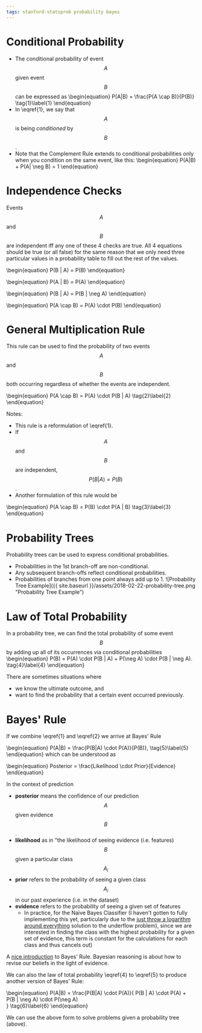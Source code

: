 ```yaml
---
tags: stanford-statsprob probability bayes
---
```


# Conditional Probability
* The conditional probability of event $$A$$ given event $$B$$ can be expressed as
\begin{equation}
  P(A|B) = \frac{P(A \cap B)}{P(B)} \tag{1}\label{1}
\end{equation}
* In \eqref{1}, we say that $$A$$ is being *conditioned* by $$B$$.
* Note that the Complement Rule extends to conditional probabilities only when you condition on the same event, like this:
\begin{equation}
  P(A|B) + P(A| \neg B) = 1
\end{equation}

# Independence Checks
Events $$A$$ and $$B$$ are independent iff any one of these 4 checks are true. All 4 equations should be true (or all false) for the same reason that we only need three particular values in a probability table to fill out the rest of the values.

\begin{equation}
  P(B | A) = P(B)
\end{equation}

\begin{equation}
  P(A | B) = P(A)
\end{equation}

\begin{equation}
  P(B | A) = P(B | \neg A)
\end{equation}

\begin{equation}
  P(A \cap B) = P(A) \cdot P(B)
\end{equation}

# General Multiplication Rule
This rule can be used to find the probability of two events $$A$$ and $$B$$ both occurring regardless of whether the events are independent.

\begin{equation}
  P(A \cap B) = P(A) \cdot P(B | A) \tag{2}\label{2}
\end{equation}

Notes:
* This rule is a reformulation of \eqref{1}.
* If $$A$$ and $$B$$ are independent,
$$P(B | A) = P(B)$$.
* Another formulation of this rule would be

\begin{equation}
  P(A \cap B) = P(B) \cdot P(A | B) \tag{3}\label{3}
\end{equation}

# Probability Trees
Probability trees can be used to express conditional probabilities.
* Probabilities in the 1st branch-off are non-conditional.
* Any subsequent branch-offs reflect conditional probabilities. 
* Probabilities of branches from one point always add up to 1.
![Probability Tree Example]({{ site.baseurl }}/assets/2018-02-22-probability-tree.png "Probability Tree Example")

# Law of Total Probability
In a probability tree, we can find the total probability of some event $$B$$ by adding up all of its occurrences via conditional probabilities
\begin{equation}
  P(B) = P(A) \cdot P(B | A) + P(\neg A) \cdot P(B | \neg A). \tag{4}\label{4}
\end{equation}

There are sometimes situations where
* we know the ultimate outcome, and
* want to find the probability that a certain event occurred previously.


# Bayes' Rule 
If we combine \eqref{1} and \eqref{2} we arrive at Bayes' Rule

\begin{equation}
  P(A|B) = \frac{P(B|A) \cdot P(A)}{P(B)}, \tag{5}\label{5}
\end{equation}
which can be understood as

\begin{equation}
  Posterior = \frac{Likelihood \cdot Prior}{Evidence}
\end{equation}

In the context of prediction
* **posterior** means the confidence of our prediction $$A$$ given evidence $$B$$.
* **likelihood** as in "the likelihood of seeing evidence (i.e. features) $$B$$ given a particular class $$A_i$$
* **prior** refers to the probability of seeing a given class $$A_i$$ in our past experience (i.e. in the dataset)
* **evidence** refers to the probability of seeing a given set of features
  * In practice, for the Naive Bayes Classifier (I haven't gotten to fully implementing this yet, particularly due to the [just throw a logarithm around everything](http://cse3521.artifice.cc/naive-bayesian.html) solution to the underflow problem), since we are interested in finding the class with the highest probability for a given set of evidence, this term is constant for the calculations for each class and thus cancels out)

A [nice introduction](https://arbital.com/p/bayes_frequency_diagram/?l=55z&pathId=31343) to Bayes' Rule.
Bayesian reasoning is about how to revise our beliefs in the light of evidence.

We can also the law of total probability \eqref{4} to \eqref{5} to produce another version of Bayes' Rule:

\begin{equation}
  P(A|B) = \frac{P(B|A) \cdot P(A)}{
    P(B | A) \cdot P(A) + P(B | \neg A) \cdot P(\neg A)    
  } \tag{6}\label{6}
\end{equation}

We can use the above form to solve problems given a probability tree (above).
